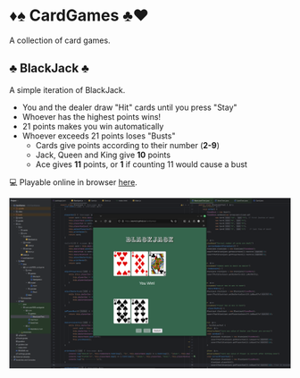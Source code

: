 # ♦️♠️ CardGames ♣️♥️    
A collection of card games.


## ♣️ BlackJack ♣️

A simple iteration of BlackJack.
- You and the dealer draw "Hit" cards until you press "Stay"
- Whoever has the highest points wins!
- 21 points makes you win automatically
- Whoever exceeds 21 points loses "Busts"  
  - Cards give points according to their number (**2-9**)  
  - Jack, Queen and King give **10** points  
  - Ace gives **11** points, or **1** if counting 11 would cause a bust
    
💻 Playable online in browser [here](https://ata1635.github.io/CardGames/).

![](https://github.com/ata1635/CardGames/blob/main/src/main/resources/blackjackGithub.png)

